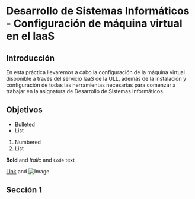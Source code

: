 #  Desarrollo de Sistemas Informáticos - Configuración de máquina virtual en el IaaS

## Introducción
En esta práctica llevaremos a cabo la configuración de la máquina virtual disponible a través del servicio IaaS de la ULL, además de la instalación y configuración de todas las herramientas necesarias para comenzar a trabajar en la asignatura de Desarrollo de Sistemas Informáticos.

## Objetivos

- Bulleted
- List

1. Numbered
2. List

**Bold** and _Italic_ and `Code` text

[Link](url) and ![Image](src)

## Sección 1
